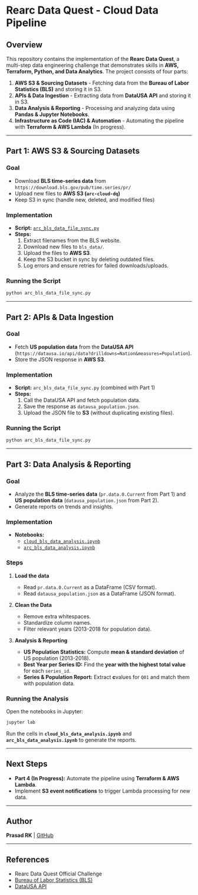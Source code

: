 # Rearc Data Quest - Cloud Data Pipeline

## Overview

This repository contains the implementation of the **Rearc Data Quest**, a multi-step data engineering challenge that demonstrates skills in **AWS, Terraform, Python, and Data Analytics**. The project consists of four parts:

1. **AWS S3 & Sourcing Datasets** - Fetching data from the **Bureau of Labor Statistics (BLS)** and storing it in S3.
2. **APIs & Data Ingestion** - Extracting data from **DataUSA API** and storing it in S3.
3. **Data Analysis & Reporting** - Processing and analyzing data using **Pandas & Jupyter Notebooks**.
4. **Infrastructure as Code (IAC) & Automation** - Automating the pipeline with **Terraform & AWS Lambda** (In progress).

---

## Part 1: AWS S3 & Sourcing Datasets

### Goal

- Download **BLS time-series data** from `https://download.bls.gov/pub/time.series/pr/`
- Upload new files to **AWS S3 (****`arc-cloud-dq`****)**
- Keep S3 in sync (handle new, deleted, and modified files)

### Implementation

- **Script:** [`arc_bls_data_file_sync.py`](https://github.com/prasad4learning/cloud_dq/blob/main/arc_bls_data_file_sync.py)
- **Steps:**
  1. Extract filenames from the BLS website.
  2. Download new files to `bls_data/`.
  3. Upload the files to **AWS S3**.
  4. Keep the S3 bucket in sync by deleting outdated files.
  5. Log errors and ensure retries for failed downloads/uploads.

### Running the Script

```bash
python arc_bls_data_file_sync.py
```

---

## Part 2: APIs & Data Ingestion

### Goal

- Fetch **US population data** from the **DataUSA API** (`https://datausa.io/api/data?drilldowns=Nation&measures=Population`).
- Store the JSON response in **AWS S3**.

### Implementation

- **Script:** `arc_bls_data_file_sync.py` (combined with Part 1)
- **Steps:**
  1. Call the DataUSA API and fetch population data.
  2. Save the response as `datausa_population.json`.
  3. Upload the JSON file to **S3** (without duplicating existing files).

### Running the Script

```bash
python arc_bls_data_file_sync.py
```

---

## Part 3: Data Analysis & Reporting

### Goal

- Analyze the **BLS time-series data** (`pr.data.0.Current` from Part 1) and **US population data** (`datausa_population.json` from Part 2).
- Generate reports on trends and insights.

### Implementation

- **Notebooks:**
  - [`cloud_bls_data_analysis.ipynb`](https://github.com/prasad4learning/cloud_dq/blob/main/cloud_bls_data_analysis.ipynb)
  - [`arc_bls_data_analysis.ipynb`](https://github.com/prasad4learning/cloud_dq/blob/main/arc_bls_data_analysis.ipynb)

### Steps

1. **Load the data**

   - Read `pr.data.0.Current` as a DataFrame (CSV format).
   - Read `datausa_population.json` as a DataFrame (JSON format).

2. **Clean the Data**

   - Remove extra whitespaces.
   - Standardize column names.
   - Filter relevant years (2013-2018 for population data).

3. **Analysis & Reporting**

   - **US Population Statistics:** Compute **mean & standard deviation** of US population (2013-2018).
   - **Best Year per Series ID:** Find the **year with the highest total value** for each `series_id`.
   - **Series & Population Report:** Extract **c**values for `Q01` and match them with population data.

### Running the Analysis

Open the notebooks in Jupyter:

```bash
jupyter lab
```

Run the cells in **`cloud_bls_data_analysis.ipynb`** and **`arc_bls_data_analysis.ipynb`** to generate the reports.

---

## Next Steps

- **Part 4 (In Progress):** Automate the pipeline using **Terraform & AWS Lambda**.
- Implement **S3 event notifications** to trigger Lambda processing for new data.

---

## Author

**Prasad RK** | [GitHub](https://github.com/prasad4learning)

---

## References

- Rearc Data Quest Official Challenge
- [Bureau of Labor Statistics (BLS)](https://www.bls.gov/)
- [DataUSA API](https://datausa.io/about/api/)


